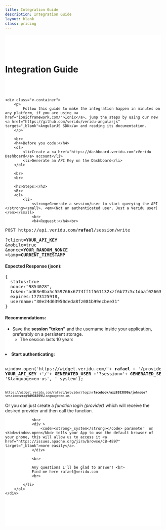 ```yaml
---
title: Integration Guide
description: Integration Guide
layout: blank
class: pricing
---
```


<div class="v-row" style="background:white;  padding-top:2em; padding-bottom: 6em;">
	<h1 class="text-center" style="padding-bottom: 2em; padding-top:1em">Integration Guide</h1>

	<div class="v-container">
		<p>
			Follow this guide to make the integration happen in minutes on any platform, if you are using <a href="ionicframework.com/">Ionic</a>, jump the steps by using our new <a href="https://github.com/veridu/veridu-angularjs" target="_blank">AngularJS SDK</a> and reading its documentation.
		</p>

		<br>
		<h4>Before you code:</h4>
		<ol>
			<li>Create a <a href="https://dashboard.veridu.com">Veridu Dashboard</a> account</li>
			<li>Generate an API Key on the Dashboard</li>
		</ol>

		<br>
		<br>

		<h2>Steps:</h2>
		<Br>
		<ol>
			<li>
				<strong>Generate a session/user to start querying the API </strong><small>. <em>(Not an authenticated user. Just a Veridu user)</em></small>
				<br>
				<h4>Request:</h4><br>
<pre>
POST https://api.veridu.com/<strong>rafael</strong>/session/write

?client=<strong>YOUR_API_KEY</strong>
&mobile=true
&nonce=<strong>YOUR_RANDOM_NONCE</strong>
&timestamp=<strong>CURRENT_TIMESTAMP</strong></pre>
<h4>Expected Response (json):</h4>
<pre>{
  status:true
  nonce:"9854028",
  token:"ad63e8ba5c559766x6774ff1f561132xzf6b77c5c1dbaf02663a0af3ada12b289",
  expires:1773125918,
  username:"30e24d63950deda8fz081b99ecbee31"
}</pre>
				<h4>Recommendations:</h4>
				<ul>
					<li>
						Save the <strong>session "token"</strong> and the username inside your application, preferably on a persistent storage.
						<ul>
							<li>The session lasts 10 years</li>
						</ul>
					</li>
				</ul>
				<br>
			</li>
			<li>
				<strong>Start authenticating: </strong>
				<br>
				<br>
<pre>window.open('https://widget.veridu.com/'+ <strong>rafael</strong> + '/provider/login/'+ <strong>provider</strong> +'/'+
<strong>YOUR_API_KEY</strong> +'/'+ <strong>GENERATED_USER</strong> +'?session='+ <strong>GENERATED_SESSION</strong> +
'&amp;language=en-us', '_system');</pre>
				<br>
				<code><small>https://widget.veridu.com/rafael/provider/login/<strong>facebook</strong>/<strong>axz9383899a</strong>/<strong>johndoe</strong>?session=<strong>zxqq9d938399</strong>&language=en-us</small></code>
				<br>
				<br>
				<div >
					Or you can just create a <em>function login (provider)</em> which will receive the desired provider and then call the function.
				</div>

				<br>
				<div >
					<code><strong>_system</strong></code> parameter  on <kbd>window.open</kbd> tells your App to use the default browser of your phone, this will allow us to access it <a href="https://issues.apache.org/jira/browse/CB-4897" target="_blank">more easily</a>.
				</div>

				<br>

				Any questions I'll be glad to answer! <br>
				Find me here rafael@veridu.com
				<br>

			</li>
		</ol>
	</div>

</div>
